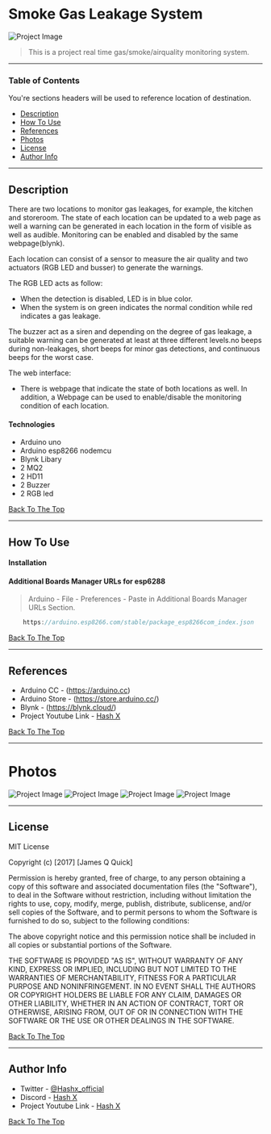 # Smoke Gas Leakage System

![Project Image](https://cdn.discordapp.com/attachments/861933527586177055/970639375337664522/National_Hamburger_Day_Banner_Landscape.jpg)

> This is a project real time gas/smoke/airquality monitoring system.

---

### Table of Contents
You're sections headers will be used to reference location of destination.

- [Description](#description)
- [How To Use](#how-to-use)
- [References](#references)
- [Photos](#photos)
- [License](#license)
- [Author Info](#author-info)

---

## Description

There are two locations to monitor gas leakages, for example, the kitchen and storeroom. The state of each location can be updated to a web page as well a warning can be generated in each location in the form of visible as well as audible. Monitoring can be enabled and disabled by the same webpage(blynk). 

Each location can consist of a sensor to measure the air quality and two actuators (RGB LED and busser) to generate the warnings.

The RGB LED acts as follow:
- When the detection is disabled, LED is in blue color.
- When the system is on green indicates the normal condition while red indicates a gas leakage.

The buzzer act as a siren and depending on the degree of gas leakage, a suitable warning can be generated at least at three different levels.no beeps during non-leakages, short beeps for minor gas detections, and continuous beeps for the worst case.

 The web interface:
- There is webpage that indicate the state of both locations as well. In addition, a Webpage can be used to enable/disable the monitoring condition of each location.   


#### Technologies

- Arduino uno
- Arduino esp8266 nodemcu
- Blynk Libary
- 2 MQ2
- 2 HD11
- 2 Buzzer
- 2 RGB led

[Back To The Top](#smoke-gas-leakage-system)

---

## How To Use

#### Installation



#### Additional Boards Manager URLs for esp6288
>Arduino - File - Preferences - Paste in Additional Boards Manager URLs Section.

```c++
    https://arduino.esp8266.com/stable/package_esp8266com_index.json
```
[Back To The Top](#smoke-gas-leakage-system)

---

## References
- Arduino CC - (https://arduino.cc)
- Arduino Store - (https://store.arduino.cc/)
- Blynk - (https://blynk.cloud/)
- Project Youtube Link - [Hash X](https://youtu.be/BpP05wDhauk)

[Back To The Top](#smoke-gas-leakage-system)

---
# Photos
![Project Image](https://cdn.discordapp.com/attachments/861933527586177055/970634673707421696/photo_2022-05-02_16-02-17.jpg)
![Project Image](https://cdn.discordapp.com/attachments/861933527586177055/970634673929715732/photo_2022-05-02_16-02-19.jpg)
![Project Image](https://cdn.discordapp.com/attachments/861933527586177055/970634674160422973/photo_2022-05-02_16-02-21.jpg)
![Project Image](https://cdn.discordapp.com/attachments/861933527586177055/970634672214270002/photo_2022-05-02_16-02-24.jpg)

---
## License

MIT License

Copyright (c) [2017] [James Q Quick]

Permission is hereby granted, free of charge, to any person obtaining a copy
of this software and associated documentation files (the "Software"), to deal
in the Software without restriction, including without limitation the rights
to use, copy, modify, merge, publish, distribute, sublicense, and/or sell
copies of the Software, and to permit persons to whom the Software is
furnished to do so, subject to the following conditions:

The above copyright notice and this permission notice shall be included in all
copies or substantial portions of the Software.

THE SOFTWARE IS PROVIDED "AS IS", WITHOUT WARRANTY OF ANY KIND, EXPRESS OR
IMPLIED, INCLUDING BUT NOT LIMITED TO THE WARRANTIES OF MERCHANTABILITY,
FITNESS FOR A PARTICULAR PURPOSE AND NONINFRINGEMENT. IN NO EVENT SHALL THE
AUTHORS OR COPYRIGHT HOLDERS BE LIABLE FOR ANY CLAIM, DAMAGES OR OTHER
LIABILITY, WHETHER IN AN ACTION OF CONTRACT, TORT OR OTHERWISE, ARISING FROM,
OUT OF OR IN CONNECTION WITH THE SOFTWARE OR THE USE OR OTHER DEALINGS IN THE
SOFTWARE.

[Back To The Top](#smoke-gas-leakage-system)

---

## Author Info

- Twitter - [@Hashx_official](https://twitter.com/Hashx_official)
- Discord - [Hash X](https://discord.gg/c8HjHVFkun)
- Project Youtube Link - [Hash X](https://youtu.be/BpP05wDhauk)

[Back To The Top](#smoke-gas-leakage-system)

